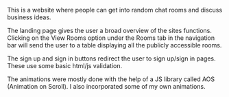 This is a website where people can get into random chat rooms and discuss business ideas.

The landing page gives the user a broad overview of the sites functions.
Clicking on the View Rooms option under the Rooms tab in the navigation bar
will send the user to a table displaying all the publicly accessible rooms.

The sign up and sign in buttons redirect the user to sign up/sign in pages. These use some basic html/js validation.

The animations were mostly done with the help of a JS library called AOS (Animation on Scroll). I also incorporated some of
my own animations.